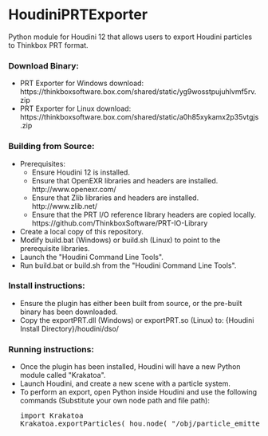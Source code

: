 <h1>
	HoudiniPRTExporter
</h1>
<p>
	Python module for Houdini 12 that allows users to export Houdini particles to Thinkbox PRT format.
</p>
<h3>
	Download Binary:
</h3>
<ul>
	<li>
		PRT Exporter for Windows download: https://thinkboxsoftware.box.com/shared/static/yg9wosstpujuhlvmf5rv.zip
	</li>
	<li>
		PRT Exporter for Linux download: https://thinkboxsoftware.box.com/shared/static/a0h85xykamx2p35vtgjs.zip
	</li>
</ul>
<h3>
	Building from Source:
</h3>
<ul>
	<li>
		Prerequisites:
		<ul>
			<li>
				Ensure Houdini 12 is installed.
			</li>
			<li>
				Ensure that OpenEXR libraries and headers are installed. http://www.openexr.com/
			</li>
			<li>
				Ensure that Zlib libraries and headers are installed. http://www.zlib.net/
			</li>
			<li>
				Ensure that the PRT I/O reference library headers are copied locally. https://github.com/ThinkboxSoftware/PRT-IO-Library
			</li>
		</ul>
	</li>
	<li>
		Create a local copy of this repository.
	</li>
	<li>
		Modify build.bat (Windows) or build.sh (Linux) to point to the prerequisite libraries.
	</li>
	<li>
		Launch the "Houdini Command Line Tools".
	</li>
	<li>
		Run build.bat or build.sh from the "Houdini Command Line Tools".
	</li>
</ul>
<h3>
	Install instructions:
</h3>
<ul>
	<li>
		Ensure the plugin has either been built from source, or the pre-built binary has been downloaded.
	</li>
	<li>
		Copy the exportPRT.dll (Windows) or exportPRT.so (Linux) to: {Houdini Install Directory}/houdini/dso/
	</li>
</ul>
<h3>
	Running instructions:
</h3>
<ul>
	<li>
		Once the plugin has been installed, Houdini will have a new Python module called "Krakatoa".
	</li>
	<li>
		Launch Houdini, and create a new scene with a particle system.
	<li>
		To perform an export, open Python inside Houdini and use the following commands (Substitute your own node path and file path):
		<pre>
import Krakatoa
Krakatoa.exportParticles( hou.node( "/obj/particle_emitter1/popnet1" ), "my_path/output_particles.prt" )
		</pre>
	</li>
</ul>
